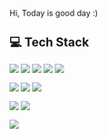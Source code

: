 Hi, Today is good day :)

## 💻 Tech Stack

<img src="https://img.shields.io/badge/HTML5-E34F26?style=flat-square&logo=HTML5&logoColor=white"/> <img src="https://img.shields.io/badge/CSS3-1572B6?style=flat-square&logo=CSS3&logoColor=white"/> <img src="https://img.shields.io/badge/Javascript-F7DF1E?style=flat-square&logo=Javascript&logoColor=white"/> <img src="https://img.shields.io/badge/Typescript-F7DF1E?style=flat-square&logo=Typescript&logoColor=white"/>  <img src="https://img.shields.io/badge/CSharp-239120?style=flat-square&logo=CSharp&logoColor=white"/>

<img src="https://img.shields.io/badge/React-61DAFB?style=flat-square&logo=React&logoColor=white"/> <img src="https://img.shields.io/badge/NextJS-61DAFB?style=flat-square&logo=NextJS&logoColor=white"/> <img src="https://img.shields.io/badge/DotNet-512BD4?style=flat-square&logo=DotNet&logoColor=white"/>

<img src="https://img.shields.io/badge/MySQL-4479A1?style=flat-square&logo=MySQL&logoColor=white"/> <img src="https://img.shields.io/badge/MariaDB-003545?style=flat-square&logo=MariaDB&logoColor=white"/>

<img src="https://img.shields.io/badge/GitHub-181717?style=flat-square&logo=GitHub&logoColor=white"/>

